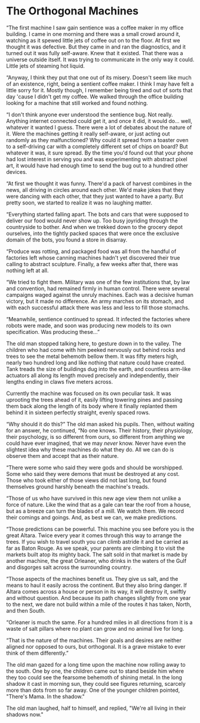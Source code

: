 # The Orthogonal Machines

“The first machine I saw gain sentience was a coffee maker in my office building. I came in one morning and there was a small crowd around it, watching as it spewed little jets of coffee out on to the floor. At first we thought it was defective. But they came in and ran the diagnostics, and it turned out it was fully self-aware. Knew that it existed. That there was a universe outside itself. It was trying to communicate in the only way it could. Little jets of steaming hot liquid.

“Anyway, I think they put that one out of its misery. Doesn't seem like much of an existence, right, being a sentient coffee maker. I think I may have felt a little sorry for it. Mostly though, I remember being tired and out of sorts that day 'cause I didn't get my coffee. We walked through the office building looking for a machine that still worked and found nothing.

“I don't think anyone ever understood the sentience bug. Not really. Anything internet connected could get it, and once it did, it would do... well, whatever it wanted I guess. There were a lot of debates about the nature of it. Were the machines getting it really self-aware, or just acting out randomly as they malfunctioned? Why could it spread from a toaster oven to a self-driving car with a completely different set of chips on board? But whatever it was, it sure spread. By the time you'd found out that your phone had lost interest in serving you and was experimenting with abstract pixel art, it would have had enough time to send the bug out to a hundred other devices.

“At first we thought it was funny. There'd a pack of harvest combines in the news, all driving in circles around each other. We'd make jokes that they were dancing with each other, that they just wanted to have a party. But pretty soon, we started to realize it was no laughing matter.

“Everything started falling apart. The bots and cars that were supposed to deliver our food would never show up. Too busy joyriding through the countryside to bother. And when we trekked down to the grocery depot ourselves, into the tightly packed spaces that were once the exclusive domain of the bots, you found a store in disarray.

“Produce was rotting, and packaged food was all from the handful of factories left whose canning machines hadn't yet discovered their true calling to abstract sculpture. Finally, a few weeks after that, there was nothing left at all.

“We tried to fight them. Military was one of the few institutions that, by law and convention, had remained firmly in human control. There were several campaigns waged against the unruly machines. Each was a decisive human victory, but it made no difference. An army marches on its stomach, and with each successful attack there was less and less to fill those stomachs.

“Meanwhile, sentience continued to spread. It infected the factories where robots were made, and soon was producing new models to its own specification. Was producing these...”

The old man stopped talking here, to gesture down in to the valley. The children who had come with him peeked nervously out behind rocks and trees to see the metal behemoth bellow them. It was fifty meters high, nearly two hundred long and like nothing that nature could have created. Tank treads the size of buildings dug into the earth, and countless arm-like actuators all along its length moved precisely and independently, their lengths ending in claws five meters across.

Currently the machine was focused on its own peculiar task. It was uprooting the trees ahead of it, easily lifting towering pines and passing them back along the length of its body where it finally replanted them behind it in sixteen perfectly straight, evenly spaced rows.

“Why should it do this?” The old man asked his pupils. Then, without waiting for an answer, he continued, “No one knows. Their history, their physiology, their psychology, is so different from ours, so different from anything we could have ever imagined, that we may *never* know. Never have even the slightest idea why these machines do what they do. All we can do is observe them and accept that as their nature.

“There were some who said they were gods and should be worshipped. Some who said they were demons that must be destroyed at any cost. Those who took either of those views did not last long, but found themselves ground harshly beneath the machine's treads.

“Those of us who have survived in this new age view them not unlike a force of nature. Like the wind that as a gale can tear the roof from a house, but as a breeze can turn the blades of a mill. We watch them. We record their comings and goings. And, as best we can, we make predictions.

“Those predictions can be powerful. This machine you see before you is the great Altara. Twice every year it comes through this way to arrange the trees. If you wish to travel south you can climb astride it and be carried as far as Baton Rouge. As we speak, your parents are climbing it to visit the markets built atop its mighty back. The salt sold in that market is made by another machine, the great Orleaner, who drinks in the waters of the Gulf and disgorges salt across the surrounding country.

“Those aspects of the machines benefit us. They give us salt, and the means to haul it easily across the continent. But they also bring danger. If Altara comes across a house or person in its way, it will destroy it, swiftly and without question. And because its path changes slightly from one year to the next, we dare not build within a mile of the routes it has taken, North, and then South.

“Orleaner is much the same. For a hundred miles in all directions from it is a waste of salt pillars where no plant can grow and no animal live for long.

“That is the nature of the machines. Their goals and desires are neither aligned nor opposed to ours, but orthogonal. It is a grave mistake to ever think of them differently.”

The old man gazed for a long time upon the machine now rolling away to the south. One by one, the children came out to stand beside him where they too could see the fearsome behemoth of shining metal. In the long shadow it cast in morning sun, they could see figures returning, scarcely more than dots from so far away. One of the younger children pointed, "There's Mama. In the shadow."

The old man laughed, half to himself, and replied, "We're all living in their shadows now."